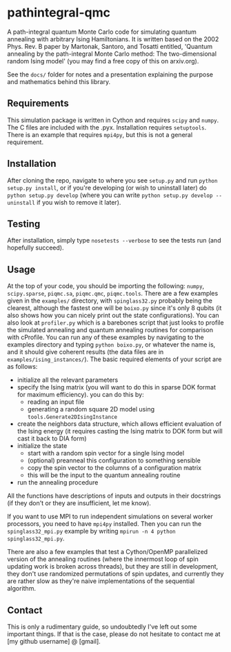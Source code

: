 # pathintegral-qmc
A path-integral quantum Monte Carlo code for simulating quantum annealing with arbitrary Ising Hamiltonians. It is written based on the 2002 Phys. Rev. B paper by Martonak, Santoro, and Tosatti entitled, 'Quantum annealing by the path-integral Monte Carlo method: The two-dimensional random Ising model' (you may find a free copy of this on arxiv.org).

See the `docs/` folder for notes and a presentation explaining the purpose and mathematics behind this library.
## Requirements
This simulation package is written in Cython and requires ```scipy``` and ```numpy```. The C files are included with the .pyx. Installation requires ```setuptools```. There is an example that requires ```mpi4py```, but this is not a general requirement.

## Installation
After cloning the repo, navigate to where you see ```setup.py``` and run ```python setup.py install```, or if you're developing (or wish to uninstall later) do ```python setup.py develop``` (where you can write ```python setup.py develop --uninstall``` if you wish to remove it later).

## Testing
After installation, simply type ```nosetests --verbose``` to see the tests run (and hopefully succeed).

## Usage
At the top of your code, you should be importing the following: ```numpy```, ```scipy.sparse```, ```piqmc.sa```, ```piqmc.qmc```, ```piqmc.tools```. There are a few examples given in the ```examples/``` directory, with ```spinglass32.py``` probably being the clearest, although the fastest one will be ```boixo.py``` since it's only 8 qubits (it also shows how you can nicely print out the state configurations). You can also look at ```profiler.py``` which is a barebones script that just looks to profile the simulated annealing and quantum annealing routines for comparison with cProfile. You can run any of these examples by navigating to the examples directory and typing ```python boixo.py```, or whatever the name is, and it should give coherent results (the data files are in ```examples/ising_instances/```). The basic required elements of your script are as follows:

- initialize all the relevant parameters
- specify the Ising matrix (you will want to do this in sparse DOK format for maximum efficiency). you can do this by:
  - reading an input file
  - generating a random square 2D model using ```tools.Generate2DIsingInstance```
- create the neighbors data structure, which allows efficient evaluation of the Ising energy (it requires casting the Ising matrix to DOK form but will cast it back to DIA form)
- initialize the state
  - start with a random spin vector for a single Ising model
  - (optional) preanneal this configuration to something sensible
  - copy the spin vector to the columns of a configuration matrix
  - this will be the input to the quantum annealing routine
- run the annealing procedure

All the functions have descriptions of inputs and outputs in their docstrings (if they don't or they are insufficient, let me know).

If you want to use MPI to run independent simulations on several worker processors, you need to have ```mpi4py``` installed. Then you can run the ```spinglass32_mpi.py``` example by writing ```mpirun -n 4 python spinglass32_mpi.py```.

There are also a few examples that test a Cython/OpenMP parallelized version of the annealing routines (where the innermost loop of spin updating work is broken across threads), but they are still in development, they don't use randomized permutations of spin updates, and currently they are rather slow as they're naive implementations of the sequential algorithm.

## Contact
This is only a rudimentary guide, so undoubtedly I've left out some important things. If that is the case, please do not hesitate to contact me at [my github username] @ [gmail].